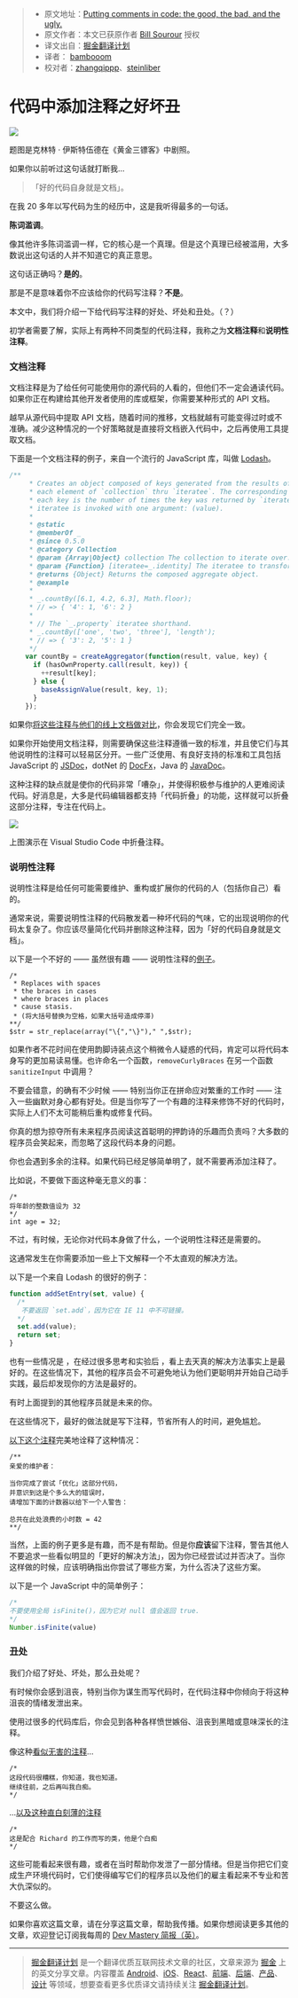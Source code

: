 > * 原文地址：[Putting comments in code: the good, the bad, and the ugly.](https://medium.freecodecamp.com/code-comments-the-good-the-bad-and-the-ugly-be9cc65fbf83)
> * 原文作者：本文已获原作者 [Bill Sourour](https://medium.freecodecamp.com/@BillSourour) 授权
> * 译文出自：[掘金翻译计划](https://github.com/xitu/gold-miner)
> * 译者： [bambooom](https://github.com/bambooom)
> * 校对者：[zhangqippp](https://github.com/zhangqippp)、[steinliber](https://github.com/steinliber)

# 代码中添加注释之好坏丑

![](https://cdn-images-1.medium.com/max/1000/1*ddM-OL7PF36NZ6QYCa95bQ.jpeg) 

题图是克林特 · 伊斯特伍德在《黄金三镖客》中剧照。


如果你以前听过这句话就打断我...

> 「好的代码自身就是文档」。

在我 20 多年以写代码为生的经历中，这是我听得最多的一句话。

**陈词滥调**。

像其他许多陈词滥调一样，它的核心是一个真理。但是这个真理已经被滥用，大多数说出这句话的人并不知道它的真正意思。

这句话正确吗？**是的**。

那是不是意味着你不应该给你的代码写注释？**不是**。

本文中，我们将介绍一下给代码写注释的好处、坏处和丑处。（？）

初学者需要了解，实际上有两种不同类型的代码注释，我称之为**文档注释**和**说明性注释**。

### 文档注释 ###

文档注释是为了给任何可能使用你的源代码的人看的，但他们不一定会通读代码。如果你正在构建给其他开发者使用的库或框架，你需要某种形式的 API 文档。

越早从源代码中提取 API 文档，随着时间的推移，文档就越有可能变得过时或不准确。减少这种情况的一个好策略就是直接将文档嵌入代码中，之后再使用工具提取文档。

下面是一个文档注释的例子，来自一个流行的 JavaScript 库，叫做 [Lodash](https://lodash.com)。

```javascript
/**
     * Creates an object composed of keys generated from the results of running
     * each element of `collection` thru `iteratee`. The corresponding value of
     * each key is the number of times the key was returned by `iteratee`. The
     * iteratee is invoked with one argument: (value).
     *
     * @static
     * @memberOf _
     * @since 0.5.0
     * @category Collection
     * @param {Array|Object} collection The collection to iterate over.
     * @param {Function} [iteratee=_.identity] The iteratee to transform keys.
     * @returns {Object} Returns the composed aggregate object.
     * @example
     *
     * _.countBy([6.1, 4.2, 6.3], Math.floor);
     * // => { '4': 1, '6': 2 }
     *
     * // The `_.property` iteratee shorthand.
     * _.countBy(['one', 'two', 'three'], 'length');
     * // => { '3': 2, '5': 1 }
     */
    var countBy = createAggregator(function(result, value, key) {
      if (hasOwnProperty.call(result, key)) {
        ++result[key];
      } else {
        baseAssignValue(result, key, 1);
      }
    });
```

如果你[将这些注释与他们的线上文档做对比](https://lodash.com/docs/#countBy)，你会发现它们完全一致。

如果你开始使用文档注释，则需要确保这些注释遵循一致的标准，并且使它们与其他说明性的注释可以轻易区分开。一些广泛使用、有良好支持的标准和工具包括 JavaScript 的 [JSDoc](http://usejsdoc.org)，dotNet 的 [DocFx](https://github.com/dotnet/docfx)，Java 的 [JavaDoc](http://www.oracle.com/technetwork/java/javase/documentation/index-jsp-135444.html)。

这种注释的缺点就是使你的代码非常「嘈杂」，并使得积极参与维护的人更难阅读代码。好消息是，大多是代码编辑器都支持「代码折叠」的功能，这样就可以折叠这部分注释，专注在代码上。

![](https://cdn-images-1.medium.com/max/800/1*o9d-IZKFtlHf4ycY_n4H2Q.gif) 

上图演示在 Visual Studio Code 中折叠注释。

### 说明性注释 ###

说明性注释是给任何可能需要维护、重构或扩展你的代码的人（包括你自己）看的。

通常来说，需要说明性注释的代码散发着一种坏代码的气味，它的出现说明你的代码太复杂了。你应该尽量简化代码并删除这种注释，因为「好的代码自身就是文档」。

以下是一个不好的 —— 虽然很有趣 —— 说明性注释的[例子](http://stackoverflow.com/a/766363)。

```
/* 
 * Replaces with spaces 
 * the braces in cases 
 * where braces in places 
 * cause stasis.
 * (将大括号替换为空格，如果大括号造成停滞)
**/ 
$str = str_replace(array("\{","\}")," ",$str);
```

如果作者不花时间在使用韵脚诗装点这个稍微令人疑惑的代码，肯定可以将代码本身写的更加易读易懂。也许命名一个函数，`removeCurlyBraces` 在另一个函数 `sanitizeInput` 中调用？

不要会错意，的确有不少时候 —— 特别当你正在拼命应对繁重的工作时 —— 注入一些幽默对身心都有好处。但是当你写了一个有趣的注释来修饰不好的代码时，实际上人们不太可能稍后重构或修复代码。

你真的想为掠夺所有未来程序员阅读这首聪明的押韵诗的乐趣而负责吗？大多数的程序员会笑起来，而忽略了这段代码本身的问题。

你也会遇到多余的注释。如果代码已经足够简单明了，就不需要再添加注释了。

比如说，不要做下面这种毫无意义的事：

```
/*
将年龄的整数值设为 32
*/
int age = 32;
```

不过，有时候，无论你对代码本身做了什么，一个说明性注释还是需要的。

这通常发生在你需要添加一些上下文解释一个不太直观的解决方法。

以下是一个来自 Lodash 的很好的例子：

```javascript
function addSetEntry(set, value) {   
  /* 
   不要返回 `set.add`，因为它在 IE 11 中不可链接。
  */  
  set.add(value);    
  return set;  
}
```

也有一些情况是 ，在经过很多思考和实验后 ，看上去天真的解决方法事实上是最好的。在这些情况下，其他的程序员会不可避免地认为他们更聪明并开始自己动手实践，最后却发现你的方法是最好的。

有时上面提到的其他程序员就是未来的你。

在这些情况下，最好的做法就是写下注释，节省所有人的时间，避免尴尬。

[以下这个注释](http://stackoverflow.com/a/482129)完美地诠释了这种情况：

```
/**
亲爱的维护者：

当你完成了尝试「优化」这部分代码，
并意识到这是个多么大的错误时，
请增加下面的计数器以给下一个人警告：

总共在此处浪费的小时数 = 42
**/
```

当然，上面的例子更多是有趣，而不是有帮助。但是你**应该**留下注释，警告其他人不要追求一些看似明显的「更好的解决方法」，因为你已经尝试过并否决了。当你这样做的时候，应该明确指出你尝试了哪些方案，为什么否决了这些方案。

以下是一个 JavaScript 中的简单例子：

```javascript
/* 
不要使用全局 isFinite()，因为它对 null 值会返回 true.
*/
Number.isFinite(value)
```

### 丑处 ###

我们介绍了好处、坏处，那么丑处呢？

有时候你会感到沮丧，特别当你为谋生而写代码时，在代码注释中你倾向于将这种沮丧的情绪发泄出来。

使用过很多的代码库后，你会见到各种各样愤世嫉俗、沮丧到黑暗或意味深长的注释。

像这种[看似无害的注释](http://stackoverflow.com/a/185550)...

```
/*
这段代码很糟糕，你知道，我也知道。
继续往前，之后再叫我白痴。
*/
```

...[以及这种直白刻薄的注释](http://stackoverflow.com/a/184673)

```
/* 
这是配合 Richard 的工作而写的类，他是个白痴
*/
```

这些可能看起来很有趣，或者在当时帮助你发泄了一部分情绪。但是当你把它们变成生产环境代码时，它们使得编写它们的程序员以及他们的雇主看起来不专业和苦大仇深似的。

不要这么做。


如果你喜欢这篇文章，请在分享这篇文章，帮助我传播。如果你想阅读更多其他的文章，欢迎登记订阅我每周的 [Dev Mastery 简报（英）](https://upscri.be/b1334e/)。

---

> [掘金翻译计划](https://github.com/xitu/gold-miner) 是一个翻译优质互联网技术文章的社区，文章来源为 [掘金](https://juejin.im) 上的英文分享文章。内容覆盖 [Android](https://github.com/xitu/gold-miner#android)、[iOS](https://github.com/xitu/gold-miner#ios)、[React](https://github.com/xitu/gold-miner#react)、[前端](https://github.com/xitu/gold-miner#前端)、[后端](https://github.com/xitu/gold-miner#后端)、[产品](https://github.com/xitu/gold-miner#产品)、[设计](https://github.com/xitu/gold-miner#设计) 等领域，想要查看更多优质译文请持续关注 [掘金翻译计划](https://github.com/xitu/gold-miner)。
